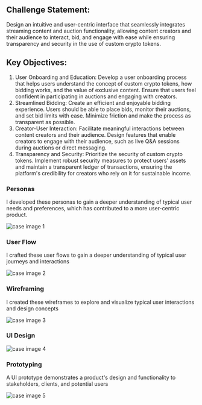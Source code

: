 ## Challenge Statement:

Design an intuitive and user-centric interface that seamlessly integrates streaming content and auction functionality, allowing content creators and their audience to interact, bid, and engage with ease while ensuring transparency and security in the use of custom crypto tokens.

## Key Objectives:
1. User Onboarding and Education: Develop a user onboarding process that helps users understand the concept of custom crypto tokens, how bidding works, and the value of exclusive content. Ensure that users feel confident in participating in auctions and engaging with creators.
2. Streamlined Bidding: Create an efficient and enjoyable bidding experience. Users should be able to place bids, monitor their auctions, and set bid limits with ease. Minimize friction and make the process as transparent as possible.
3. Creator-User Interaction: Facilitate meaningful interactions between content creators and their audience. Design features that enable creators to engage with their audience, such as live Q&A sessions during auctions or direct messaging.
4. Transparency and Security: Prioritize the security of custom crypto tokens. Implement robust security measures to protect users' assets and maintain a transparent ledger of transactions, ensuring the platform's credibility for creators who rely on it for sustainable income.

### Personas

I developed these personas to gain a deeper understanding of typical user needs and preferences, which has contributed to a more user-centric product.

![case image 1](/markdown/cases/crypto/case-img-1.png)

### User Flow

I crafted these user flows to gain a deeper understanding of typical user journeys and interactions

![case image 2](/markdown/cases/crypto/case-img-2.png)

### Wireframing

I created these wireframes to explore and visualize typical user interactions and design concepts

![case image 3](/markdown/cases/crypto/case-img-3.png)

### UI Design

![case image 4](/markdown/cases/crypto/case-img-4.png)

### Prototyping

A UI prototype demonstrates a product's design and functionality to stakeholders, clients, and potential users

![case image 5](/markdown/cases/crypto/case-img-4.png)